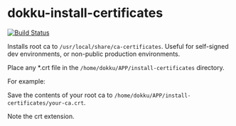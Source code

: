 # dokku-install-certificates

[![Build Status](https://travis-ci.org/pensiondynamics/dokku-install-certificates.svg?branch=master)](https://travis-ci.org/pensiondynamics/dokku-install-certificates)

Installs root ca to ```/usr/local/share/ca-certificates```. Useful for self-signed dev environments, or non-public production environments.

Place any \*.crt file in the ```/home/dokku/APP/install-certificates``` directory.

For example:

Save the contents of your root ca to ```/home/dokku/APP/install-certificates/your-ca.crt```.

Note the crt extension.
